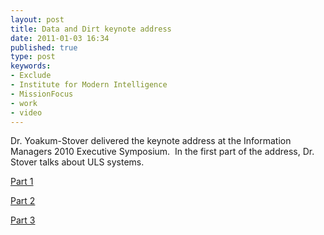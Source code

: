 ```yaml
---
layout: post
title: Data and Dirt keynote address
date: 2011-01-03 16:34
published: true
type: post
keywords:
- Exclude
- Institute for Modern Intelligence
- MissionFocus
- work
- video
---
```

Dr. Yoakum-Stover delivered the keynote address at the Information Managers 2010 Executive Symposium.  In the first part of the address, Dr. Stover talks about ULS systems.

[Part 1](http://www.information-management.com/resource-center/?id=10019338)

[Part 2](http://www.information-management.com/resource-center/?id=10019339)

[Part 3](http://www.information-management.com/resource-center/?id=10019340)
